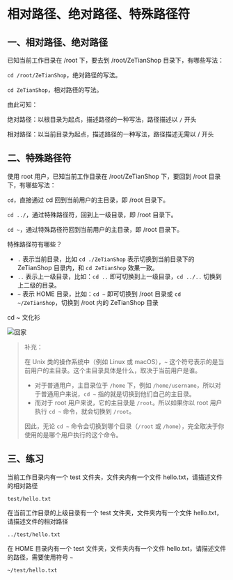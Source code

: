 # 相对路径、绝对路径、特殊路径符

## 一、相对路径、绝对路径

已知当前工作目录在 /root 下，要去到 /root/ZeTianShop 目录下，有哪些写法：

`cd /root/ZeTianShop`，绝对路径的写法。

`cd ZeTianShop`，相对路径的写法。

由此可知：

绝对路径：以根目录为起点，描述路径的一种写法，路径描述以 `/` 开头

相对路径：以当前目录为起点，描述路径的一种写法，路径描述无需以 / 开头

## 二、特殊路径符

使用 root 用户，已知当前工作目录在 /root/ZeTianShop 下，要回到 /root 目录下，有哪些写法：

`cd`，直接通过 cd 回到当前用户的主目录，即 /root 目录下。

`cd ../`，通过特殊路径符，回到上一级目录，即 /root 目录下。

`cd ~`，通过特殊路径符回到当前用户的主目录，即 /root 目录下。

特殊路径符有哪些？

- `.` 表示当前目录，比如 `cd ./ZeTianShop` 表示切换到当前目录下的 ZeTianShop 目录内，和 `cd ZeTianShop` 效果一致。
- `..` 表示上一级目录，比如：`cd ..`  即可切换到上一级目录，`cd ../..` 切换到上二级的目录。
- `~` 表示 HOME 目录，比如：`cd ~`  即可切换到 /root 目录或 `cd ~/ZeTianShop`，切换到 /root 内的 ZeTianShop 目录

cd ~ 文化衫

![回家](/Users/zetian/workshop/tutorial/LINUX/NoteAssets/回家.png)

> 补充：
>
> 在 Unix 类的操作系统中（例如 Linux 或 macOS），`~` 这个符号表示的是当前用户的主目录。这个主目录具体是什么，取决于当前用户是谁。
>
> - 对于普通用户，主目录位于 `/home` 下，例如 `/home/username`，所以对于普通用户来说，`cd ~` 指的就是切换到他们自己的主目录。
> - 而对于 root 用户来说，它的主目录是 `/root`。所以如果你以 root 用户执行 `cd ~` 命令，就会切换到 `/root`。
>
> 因此，无论 `cd ~` 命令会切换到哪个目录（`/root` 或 `/home`），完全取决于你使用的是哪个用户执行的这个命令。

## 三、练习

当前工作目录内有一个 test 文件夹，文件夹内有一个文件 hello.txt，请描述文件的相对路径

`test/hello.txt`

在当前工作目录的上级目录有一个 test 文件夹，文件夹内有一个文件 hello.txt，请描述文件的相对路径

`../test/hello.txt`

在 HOME 目录内有一个 test 文件夹，文件夹内有一个文件 hello.txt，请描述文件的路径，需要使用符号 `~`

`~/test/hello.txt`
